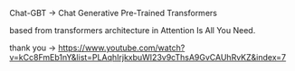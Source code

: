 Chat-GBT -> Chat Generative Pre-Trained Transformers 

based from transformers architecture in Attention Is All You Need. 

thank you -> https://www.youtube.com/watch?v=kCc8FmEb1nY&list=PLAqhIrjkxbuWI23v9cThsA9GvCAUhRvKZ&index=7 